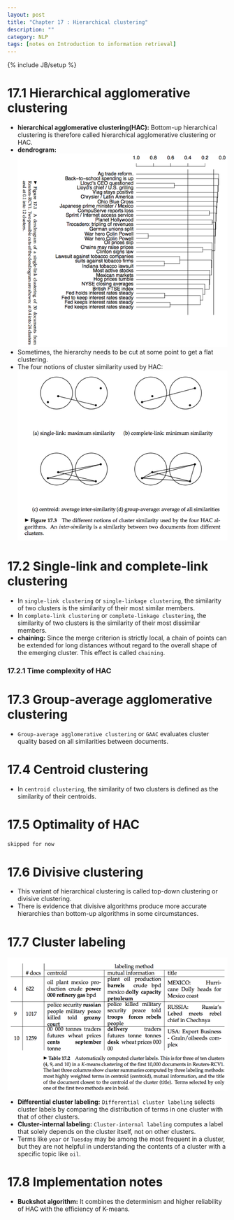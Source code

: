 ```yaml
---
layout: post
title: "Chapter 17 : Hierarchical clustering"
description: ""
category: NLP
tags: [notes on Introduction to information retrieval]
---
```

{% include JB/setup %}

# 17.1 Hierarchical agglomerative clustering
* **hierarchical agglomerative clustering(HAC):** Bottom-up hierarchical clustering is therefore called hierarchical agglomerative clustering or HAC.  
* **dendrogram:**
![refer to figure 17.1](../snapshot/48.png) 
* Sometimes, the hierarchy needs to be cut at some point to get a flat clustering.  
* The four notions of cluster similarity used by HAC:  
![refer to figure 17.3](../snapshot/49.png) 

# 17.2 Single-link and complete-link clustering
* In `single-link clustering` or `single-linkage clustering`, the similarity of two clusters is the similarity of their most similar members.  
* In `complete-link clustering` or `complete-linkage clustering`, the similarity of two clusters is the similarity of their most dissimilar members.  
* **chaining:** Since the merge criterion is strictly local, a chain of points can be extended for long distances without regard to the overall shape of the emerging cluster. This effect is called `chaining`.  

### 17.2.1 Time complexity of HAC

# 17.3 Group-average agglomerative clustering
* `Group-average agglomerative clustering` or `GAAC` evaluates cluster quality based on all similarities between documents.  

# 17.4 Centroid clustering
* In `centroid clustering`, the similarity of two clusters is defined as the similarity of their centroids.  

# 17.5 Optimality of HAC
`skipped for now`  

# 17.6 Divisive clustering
* This variant of hierarchical clustering is called top-down clustering or divisive clustering.  
* There is evidence that divisive algorithms produce more accurate hierarchies than bottom-up algorithms in some circumstances.   

# 17.7 Cluster labeling
![refer to table 17.2](../snapshot/50.png) 

* **Differential cluster labeling:** `Differential cluster labeling` selects cluster labels by comparing the distribution of terms in one cluster with that of other clusters.  
* **Cluster-internal labeling:** `Cluster-internal labeling` computes a label that solely depends on the cluster itself, not on other clusters.   
* Terms like `year` or `Tuesday` may be among the most frequent in a cluster, but they are not helpful in understanding the contents of a cluster with a specific topic like `oil`.  

# 17.8 Implementation notes
* **Buckshot algorithm:** It combines the determinism and higher reliability of HAC with the efficiency of K-means.  

